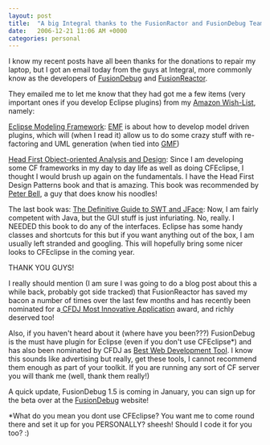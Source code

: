 ```yaml
---
layout: post
title:  "A big Integral thanks to the FusionRactor and FusionDebug Teams!"
date:   2006-12-21 11:06 AM +0000
categories: personal
---
```

I know my recent posts have all been thanks for the donations to repair my laptop, but I got an email today from the guys at Integral, more commonly know as the developers of <a href="http://www.fusion-reactor.com/fusiondebug/index.html">FusionDebug</a> and <a href="http://www.fusion-reactor.com/home.html">FusionReactor</a>.

They emailed me to let me know that they had got me a few items (very important ones if you develop Eclipse plugins) from my <a href="http://www.amazon.co.uk/gp/registry/622WQR01XXWO">Amazon Wish-List</a>, namely:

<a href="http://www.amazon.co.uk/Eclipse-Modeling-Framework-Frank-Budinsky/dp/0131425420/sr=8-1/qid=1166716100/ref=sr_1_1/202-5218834-0604624?ie=UTF8&amp;s=books">Eclipse Modeling Framework</a>: <a href="http://www.eclipse.org/modeling/">EMF</a> is about how to develop model driven plugins, which will (when I read it) allow us to do some crazy stuff with re-factoring and UML generation (when tied into <a href="http://www.eclipse.org/gmf">GMF</a>) 

<a href="http://www.amazon.co.uk/Head-First-Object-oriented-Analysis-Design/dp/0596008678/sr=11-1/qid=1166716243/ref=sr_11_1/202-5218834-0604624">Head First Object-oriented Analysis and Design</a>: Since I am developing some CF frameworks in my day to day life as well as doing CFEclipse, I thought I would brush up again on the fundamentals. I have the Head First Design Patterns book and that is amazing. This book was recommended by <a href="http://www.pbell.com/index.cfm/2006/12/8/Head-First-has-done-it-again">Peter Bell</a>, a guy that does know his noodles!

The last book was: <a href="http://www.amazon.co.uk/Definitive-Guide-JFace-Experts-Voice/dp/1590593251/sr=11-1/qid=1166716375/ref=sr_11_1/202-5218834-0604624">The Definitive Guide to SWT and JFace</a>: Now, I am fairly competent with Java, but the GUI stuff is just infuriating. No, really. I NEEDED this book to do any of the interfaces. Eclipse has some handy classes and shortcuts for this but if you want anything out of the box, I am usually left stranded and googling. This will hopefully bring some nicer looks to CFEclipse in the coming year.

THANK YOU GUYS! 

I really should mention (I am sure I was going to do a blog post about this a while back, probably got side tracked) that FusionReactor has saved my bacon a number of times over the last few months and has recently been nominated for a<a href="http://www2.sys-con.com/mx/readerschoice2004/frameliveupdate.cfm?BType=2"> CFDJ Most Innovative Application</a> award, and richly deserved too!

Also, if you haven't heard about it (where have you been???) FusionDebug is the must have plugin for Eclipse (even if you don't use CFEclipse*) and has also been nominated by CFDJ as <a href="http://www2.sys-con.com/mx/readerschoice2004/frameliveupdate.cfm?BType=3">Best Web Development Tool</a>. I know this sounds like advertising but really, get these tools, I cannot recommend them enough as part of your toolkit. If you are running any sort of CF server you will thank me (well, thank them really!)

A quick update, FusionDebug 1.5 is coming in January, you can sign up for the beta over at the <a href="http://www.fusion-reactor.com/fusiondebug/openBetaSignup.html">FusionDebug</a> website!

*What do you mean you dont use CFEclipse? You want me to come round there and set it up for you PERSONALLY? sheesh! Should I code it for you too? :)